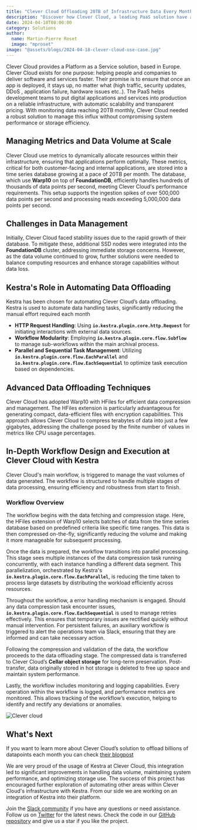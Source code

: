 ```yaml
---
title: "Clever Cloud Offloading 20TB of Infrastructure Data Every Month with Kestra"
description: "Discover how Clever Cloud, a leading PaaS solution have automated their archiving process using Kestra."
date: 2024-04-18T08:00:00
category: Solutions
author:
  name: Martin-Pierre Roset
  image: "mproset"
image: "@assets/blogs/2024-04-18-clever-cloud-use-case.jpg"
---
```


Clever Cloud provides a Platform as a Service solution, based in Europe. Clever Cloud exists for one purpose: helping people and companies to deliver software and services faster. Their promise is to ensure that once an app is deployed, it stays up, no matter what (high traffic, security updates, DDoS , application failure, hardware issues etc..). The PaaS helps development teams to put digital applications and services into production on a reliable infrastructure, with automatic scalability and transparent pricing. With monitoring data reaching 20TB monthly, Clever Cloud needed a robust solution to manage this influx without compromising system performance or storage efficiency.

## Managing Metrics and Data Volume at Scale

Clever Cloud use metrics to dynamically allocate resources within their infrastructure, ensuring that applications perform optimally. These metrics, critical for both customer-facing and internal applications, are stored into a time series database growing at a pace of 20TB per month. The database, which use **Warp10** on top of **FoundationDB**, efficiently handles hundreds of thousands of data points per second, meeting Clever Cloud's performance requirements. This setup supports the ingestion spikes of over 500,000 data points per second and processing reads exceeding 5,000,000 data points per second.

## Challenges in Data Management

Initially, Clever Cloud faced stability issues due to the rapid growth of their database. To mitigate these, additional SSD nodes were integrated into the **FoundationDB** cluster, addressing immediate storage concerns. However, as the data volume continued to grow, further solutions were needed to balance computing resources and enhance storage capabilities without data loss.

## **Kestra's Role in Automating Data Offloading**

Kestra has been chosen for automating Clever Cloud’s data offloading. Kestra is used to automate data handling tasks, significantly reducing the manual effort required each month

- **HTTP Request Handling**: Using **`io.kestra.plugin.core.http.Request`** for initiating interactions with external data sources.
- **Workflow Modularity**: Employing **`io.kestra.plugin.core.flow.Subflow`** to manage sub-workflows within the main archival process.
- **Parallel and Sequential Task Management**: Utilizing **`io.kestra.plugin.core.flow.EachParallel`** and **`io.kestra.plugin.core.flow.EachSequential`** to optimize task execution based on dependencies.

## Advanced Data Offloading Techniques

Clever Cloud has adopted Warp10 with HFiles for efficient data compression and management. The HFiles extension is particularly advantageous for generating compact, data-efficient files with encryption capabilities. This approach allows Clever Cloud to compress terabytes of data into just a few gigabytes, addressing the challenge posed by the finite number of values in metrics like CPU usage percentages.

## **In-Depth Workflow Design and Execution at Clever Cloud with Kestra**

Clever Cloud's main workflow, is triggered to manage the vast volumes of data generated. The workflow is structured to handle multiple stages of data processing, ensuring efficiency and robustness from start to finish.

### Workflow Overview

The workflow begins with the data fetching and compression stage. Here, the HFiles extension of Warp10 selects batches of data from the time series database based on predefined criteria like specific time ranges. This data is then compressed on-the-fly, significantly reducing the volume and making it more manageable for subsequent processing.

Once the data is prepared, the workflow transitions into parallel processing. This stage sees multiple instances of the data compression task running concurrently, with each instance handling a different data segment. This parallelization, orchestrated by Kestra's **`io.kestra.plugin.core.flow.EachParallel`**, is reducing the time taken to process large datasets by distributing the workload efficiently across resources.

Throughout the workflow, a error handling mechanism is engaged. Should any data compression task encounter issues, **`io.kestra.plugin.core.flow.EachSequential`** is used to manage retries effectively. This ensures that temporary issues are rectified quickly without manual intervention. For persistent failures, an auxiliary workflow is triggered to alert the operations team via Slack, ensuring that they are informed and can take necessary action.

Following the compression and validation of the data, the workflow proceeds to the data offloading stage. The compressed data is transferred to Clever Cloud’s **Cellar object storage** for long-term preservation. Post-transfer, data originally stored in hot storage is deleted to free up space and maintain system performance.

Lastly, the workflow includes monitoring and logging capabilities. Every operation within the workflow is logged, and performance metrics are monitored. This allows tracking of the workflow’s execution, helping to identify and rectify any deviations or anomalies.

![Clever cloud](@assets/blogs/2024-04-18-clever-cloud-use-case/workflow.png)

## What's Next

If you want to learn more about Clever Cloud’s solution to offload billions of datapoints each month you can check [their blogpost](https://www.clever-cloud.com/blog/engineering/2024/04/04/metrics-offloading-billions-of-datapoints-each-month/)

We are very proud of the usage of Kestra at Clever Cloud, this integration led to significant improvements in handling data volume, maintaining system performance, and optimizing storage use. The success of this project has encouraged further exploration of automating other areas within Clever Cloud's infrastructure with Kestra. From our side we are working on an integration of Kestra into their platform.

Join the [Slack community](https://kestra.io/slack) if you have any questions or need assistance.
Follow us on [Twitter](https://twitter.com/kestra_io) for the latest news.
Check the code in our [GitHub repository](https://github.com/kestra-io/kestra) and give us a star if you like the project.
